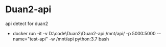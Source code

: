 # Duan2-api
api detect for duan2
* docker run -it -v D:\code\Duan2\Duan2-api:/mnt/api/ -p 5000:5000 --name="test-api" -w /mnt/api python:3.7 bash